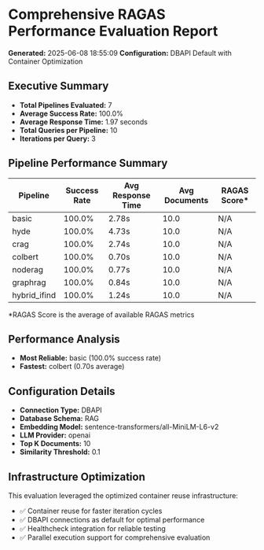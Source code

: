 # Comprehensive RAGAS Performance Evaluation Report
**Generated:** 2025-06-08 18:55:09
**Configuration:** DBAPI Default with Container Optimization

## Executive Summary

- **Total Pipelines Evaluated:** 7
- **Average Success Rate:** 100.0%
- **Average Response Time:** 1.97 seconds
- **Total Queries per Pipeline:** 10
- **Iterations per Query:** 3

## Pipeline Performance Summary

| Pipeline | Success Rate | Avg Response Time | Avg Documents | RAGAS Score* |
|----------|--------------|-------------------|---------------|--------------|
| basic | 100.0% | 2.78s | 10.0 | N/A |
| hyde | 100.0% | 4.73s | 10.0 | N/A |
| crag | 100.0% | 2.74s | 10.0 | N/A |
| colbert | 100.0% | 0.70s | 10.0 | N/A |
| noderag | 100.0% | 0.77s | 10.0 | N/A |
| graphrag | 100.0% | 0.84s | 10.0 | N/A |
| hybrid_ifind | 100.0% | 1.24s | 10.0 | N/A |

*RAGAS Score is the average of available RAGAS metrics

## Performance Analysis

- **Most Reliable:** basic (100.0% success rate)
- **Fastest:** colbert (0.70s average)

## Configuration Details

- **Connection Type:** DBAPI
- **Database Schema:** RAG
- **Embedding Model:** sentence-transformers/all-MiniLM-L6-v2
- **LLM Provider:** openai
- **Top K Documents:** 10
- **Similarity Threshold:** 0.1

## Infrastructure Optimization

This evaluation leveraged the optimized container reuse infrastructure:
- ✅ Container reuse for faster iteration cycles
- ✅ DBAPI connections as default for optimal performance
- ✅ Healthcheck integration for reliable testing
- ✅ Parallel execution support for comprehensive evaluation
